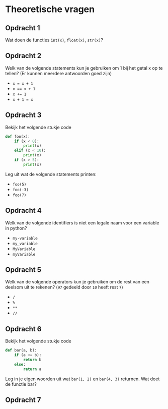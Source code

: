 # Theoretische vragen

## Opdracht 1
Wat doen de functies `int(x)`, `float(x)`, `str(x)`?

## Opdracht 2
Welk van de volgende statements kun je gebruiken om 1 bij het getal x op te tellen? (Er kunnen meerdere antwoorden goed zijn)
- `x = x + 1`
- `x == x + 1`
- `x += 1`
- `x + 1 = x`

## Opdracht 3
Bekijk het volgende stukje code
```py
def foo(x):
	if (x < 0):
		print(x)
	elif (x < 10):
		print(x)
	if (x > 5):
		print(x)
```
Leg uit wat de volgende statements printen:
- `foo(5)`
- `foo(-3)`
- `foo(7)`

## Opdracht 4
Welk van de volgende identifiers is niet een legale naam voor een variable in python?
- `my-variable`
- `my_variable`
- `MyVariable`
- `myVariable`

## Opdracht 5
Welk van de volgende operators kun je gebruiken om de rest van een deelsom uit te rekenen? (`97` gedeeld door `10` heeft rest `7`)
- `/`
- `%`
- `**`
- `//`

## Opdracht 6
Bekijk het volgende stukje code
```py
def bar(a, b):
	if (a <= b):
		return b
	else:
		return a
```
Leg in je eigen woorden uit wat `bar(1, 2)` en `bar(4, 3)` returnen. Wat doet de functie bar?

## Opdracht 7